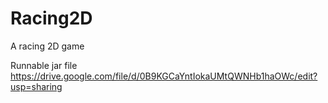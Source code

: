 Racing2D
========

A racing 2D game

Runnable jar file https://drive.google.com/file/d/0B9KGCaYntIokaUMtQWNHb1haOWc/edit?usp=sharing
